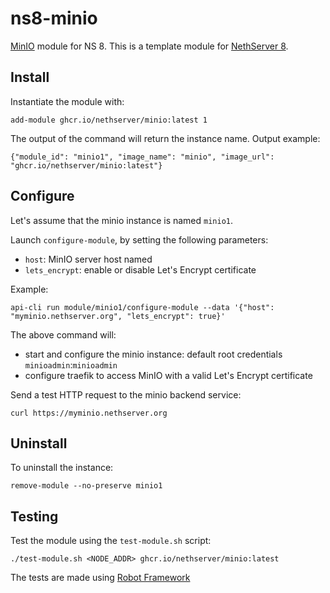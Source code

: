 # ns8-minio

[MinIO](https://min.io/) module for NS 8.
This is a template module for [NethServer 8](https://github.com/NethServer/ns8-core).

## Install

Instantiate the module with:

    add-module ghcr.io/nethserver/minio:latest 1

The output of the command will return the instance name.
Output example:

    {"module_id": "minio1", "image_name": "minio", "image_url": "ghcr.io/nethserver/minio:latest"}

## Configure

Let's assume that the minio instance is named `minio1`.

Launch `configure-module`, by setting the following parameters:
- `host`: MinIO server host named
- `lets_encrypt`: enable or disable Let's Encrypt certificate

Example:

    api-cli run module/minio1/configure-module --data '{"host": "myminio.nethserver.org", "lets_encrypt": true}'

The above command will:
- start and configure the minio instance: default root credentials `minioadmin`:`minioadmin`
- configure traefik to access MinIO with a valid Let's Encrypt certificate

Send a test HTTP request to the minio backend service:

    curl https://myminio.nethserver.org

## Uninstall

To uninstall the instance:

    remove-module --no-preserve minio1

## Testing

Test the module using the `test-module.sh` script:


    ./test-module.sh <NODE_ADDR> ghcr.io/nethserver/minio:latest

The tests are made using [Robot Framework](https://robotframework.org/)
